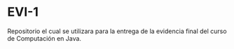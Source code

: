 # EVI-1
Repositorio el cual se utilizara para la entrega de la evidencia final del curso de Computación en Java.

